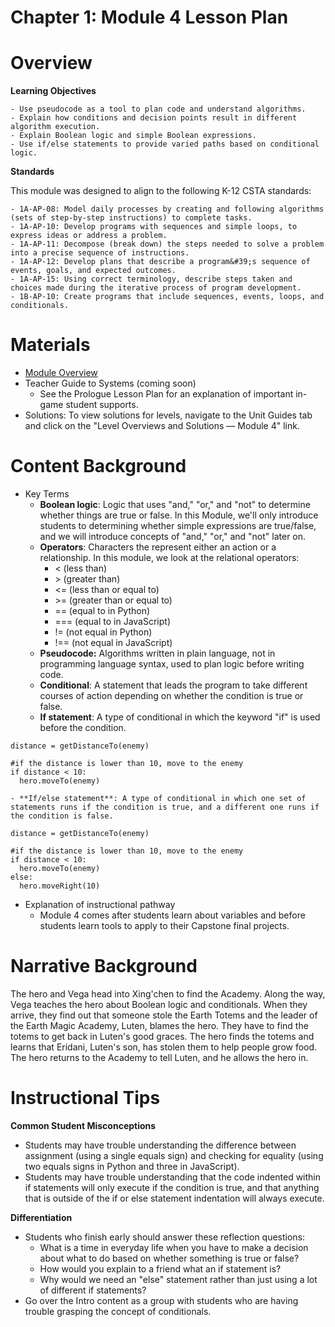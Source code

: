 # Chapter 1: Module 4 Lesson Plan

# Overview

**Learning Objectives**

    - Use pseudocode as a tool to plan code and understand algorithms.
    - Explain how conditions and decision points result in different algorithm execution.
    - Explain Boolean logic and simple Boolean expressions.
    - Use if/else statements to provide varied paths based on conditional logic.

**Standards**

This module was designed to align to the following K-12 CSTA standards:

    - 1A-AP-08: Model daily processes by creating and following algorithms (sets of step-by-step instructions) to complete tasks.
    - 1A-AP-10: Develop programs with sequences and simple loops, to express ideas or address a problem.
    - 1A-AP-11: Decompose (break down) the steps needed to solve a problem into a precise sequence of instructions.
    - 1A-AP-12: Develop plans that describe a program&#39;s sequence of events, goals, and expected outcomes.
    - 1A-AP-15: Using correct terminology, describe steps taken and choices made during the iterative process of program development.
    - 1B-AP-10: Create programs that include sequences, events, loops, and conditionals.

# Materials

- [Module Overview](https://www.ozaria.com/teachers/resources/chapter1module4overview)
- Teacher Guide to Systems (coming soon)
    - See the Prologue Lesson Plan for an explanation of important in-game student supports.
- Solutions: To view solutions for levels, navigate to the Unit Guides tab and click on the &quot;Level Overviews and Solutions — Module 4&quot; link.

# Content Background

- Key Terms
    - **Boolean logic**: Logic  that uses &quot;and,&quot; &quot;or,&quot; and &quot;not&quot; to determine whether things are true or false. In this Module, we&#39;ll only introduce students to determining whether simple expressions are true/false, and we will introduce concepts of &quot;and,&quot; &quot;or,&quot; and &quot;not&quot; later on.
    - **Operators**: Characters the represent either an action or a relationship. In this module, we look at the relational operators:
        - &lt; (less than)
        - &gt; (greater than)
        - &lt;= (less than or equal to)
        - &gt;= (greater than or equal to)
        - == (equal to in Python)
        - === (equal to in JavaScript)
        - != (not equal in Python)
        - !== (not equal in JavaScript)
    - **Pseudocode:** Algorithms written in plain language, not in programming language syntax, used to plan logic before writing code.
    - **Conditional**: A statement that leads the program to take different courses of action depending on whether the condition is true or false.
    - **If statement**: A type of conditional in which the keyword &quot;if&quot; is used before the condition.

```
distance = getDistanceTo(enemy)

#if the distance is lower than 10, move to the enemy
if distance < 10:
  hero.moveTo(enemy)
```

    - **If/else statement**: A type of conditional in which one set of statements runs if the condition is true, and a different one runs if the condition is false.

```
distance = getDistanceTo(enemy)

#if the distance is lower than 10, move to the enemy
if distance < 10:
  hero.moveTo(enemy)
else:
  hero.moveRight(10)
```

- Explanation of instructional pathway
    - Module 4 comes after students learn about variables and before students learn tools to apply to their Capstone final projects.

# **Narrative Background**

The hero and Vega head into Xing&#39;chen to find the Academy. Along the way, Vega teaches the hero about Boolean logic and conditionals. When they arrive, they find out that someone stole the Earth Totems and the leader of the Earth Magic Academy, Luten, blames the hero. They have to find the totems to get back in Luten&#39;s good graces. The hero finds the totems and learns that Eridani, Luten&#39;s son, has stolen them to help people grow food. The hero returns to the Academy to tell Luten, and he allows the hero in.

# Instructional Tips

**Common Student Misconceptions**

- Students may have trouble understanding the difference between assignment (using a single equals sign) and checking for equality (using two equals signs in Python and three in JavaScript). 
- Students may have trouble understanding that the code indented within if statements will only execute if the condition is true, and that anything that is outside of the if or else statement indentation will always execute. 

**Differentiation**

- Students who finish early should answer these reflection questions:
    - What is a time in everyday life when you have to make a decision about what to do based on whether something is true or false?
    - How would you explain to a friend what an if statement is?
    - Why would we need an &quot;else&quot; statement rather than just using a lot of different if statements?
- Go over the Intro content as a group with students who are having trouble grasping the concept of conditionals.
